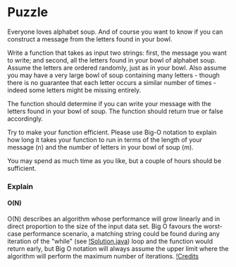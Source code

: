 # Puzzle

Everyone loves alphabet soup. And of course you want to know if you can construct a message from the letters found in your bowl.

Write a function that takes as input two strings: first, the message you want to write; and second, all the letters found in your bowl of alphabet soup. Assume the letters are ordered randomly, just as in your bowl. Also assume you may have a very large bowl of soup containing many letters - though there is no guarantee that each letter occurs a similar number of times - indeed some letters might be missing entirely.

The function should determine if you can write your message with the letters found in your bowl of soup. The function should return true or false accordingly.

 Try to make your function efficient. Please use Big-O notation to explain how long it takes your function to run in terms of the length of your message (n) and the number of letters in your bowl of soup (m). 

You may spend as much time as you like, but a couple of hours should be sufficient.


### Explain

#### O(N)

O(N) describes an algorithm whose performance will grow linearly and in direct proportion to the size of the input data set. Big O favours the worst-case performance scenario, a matching string could be found during any iteration of the "while" (see [!Solution.java](/src/main/java/soup/letters/Solution.java)) loop and the function would return early, but Big O notation will always assume the upper limit where the algorithm will perform the maximum number of iterations.
[!Credits](https://rob-bell.net/2009/06/a-beginners-guide-to-big-o-notation/)